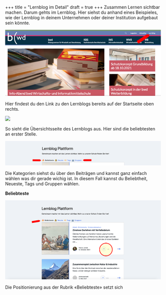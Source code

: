+++
title = "Lernblog im Detail"
draft = true
+++
Zusammen Lernen sichtbar machen. Darum gehts im Lernblog. Hier siehst du anhand eines Beispieles, wie der Lernblog in deinem Unternehmen oder deiner Institution aufgebaut sein könnte.

![](webseite.png)

Hier findest du den Link zu den Lernblogs bereits auf der Startseite oben rechts. 



![](lernblog-übersicht.png)

So sieht die Übersichtsseite des Lernblogs aus. Hier sind die beliebtesten an erster Stelle. 

![](kategorien.png)

Die Kategorien siehst du über den Beiträgen und kannst ganz einfach wählen was dir gerade wichig ist. In diesem Fall kannst du Beliebtheit, Neueste, Tags und Gruppen wählen. 



**Beliebteste**

![](beliebteste.png)

Die Positionierung aus der Rubrik «Beliebteste» setzt sich